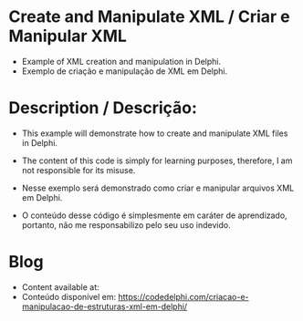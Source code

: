 # Create and Manipulate XML / Criar e Manipular XML
- Example of XML creation and manipulation in Delphi.
- Exemplo de criação e manipulação de XML em Delphi.

# Description / Descrição:
- This example will demonstrate how to create and manipulate XML files in Delphi.
- The content of this code is simply for learning purposes, therefore, I am not responsible for its misuse.

- Nesse exemplo será demonstrado como criar e manipular arquivos XML em Delphi.
- O conteúdo desse código é simplesmente em caráter de aprendizado, portanto, não me responsabilizo pelo seu uso indevido.

# Blog
- Content available at:
- Conteúdo disponível em:
  https://codedelphi.com/criacao-e-manipulacao-de-estruturas-xml-em-delphi/
